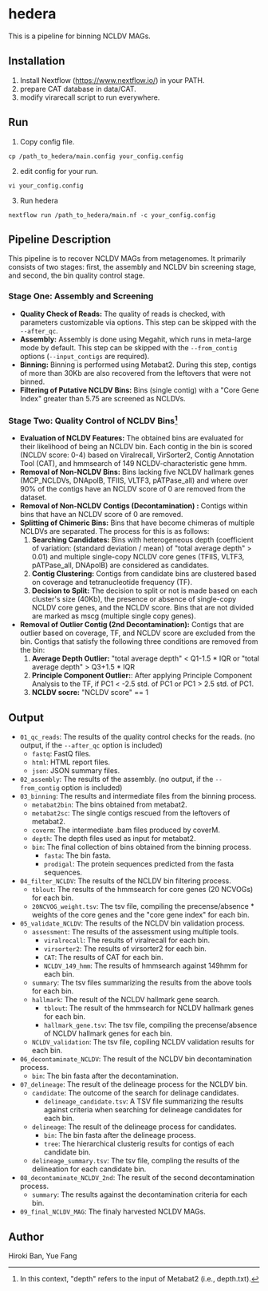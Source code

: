 # hedera
This is a pipeline for binning NCLDV MAGs.

## Installation
1. Install Nextflow (https://www.nextflow.io/) in your PATH.
2. prepare CAT database in data/CAT.
3. modify virarecall script to run everywhere. 

## Run
1. Copy config file.
```
cp /path_to_hedera/main.config your_config.config
```

2. edit config for your run.
```
vi your_config.config
```

3. Run hedera
```
nextflow run /path_to_hedera/main.nf -c your_config.config
```

## Pipeline Description

This pipeline is to recover NCLDV MAGs from metagenomes. It primarily consists of two stages: first, the assembly and NCLDV bin screening stage, and second, the bin quality control stage.

### Stage One: Assembly and Screening

- **Quality Check of Reads:** The quality of reads is checked, with parameters customizable via options. This step can be skipped with the `--after_qc`.
- **Assembly:** Assembly is done using Megahit, which runs in meta-large mode by default. This step can be skipped with the `--from_contig` options (`--input_contigs` are required).
- **Binning:** Binning is performed using Metabat2. During this step, contigs of more than 30Kb are also recovered from the leftovers that were not binned.
- **Filtering of Putative NCLDV Bins:** Bins (single contig) with a "Core Gene Index" greater than 5.75 are screened as NCLDVs.

### Stage Two: Quality Control of NCLDV Bins[^1]

- **Evaluation of NCLDV Features:** The obtained bins are evaluated for their likelihood of being an NCLDV bin. Each contig in the bin is scored (NCLDV score: 0-4) based on Viralrecall, VirSorter2, Contig Annotation Tool (CAT), and hmmsearch of 149 NCLDV-characteristic gene hmm.
- **Removal of Non-NCLDV Bins:** Bins lacking five NCLDV hallmark genes (MCP_NCLDVs, DNApolB, TFIIS, VLTF3, pATPase_all) and where over 90% of the contigs have an NCLDV score of 0 are removed from the dataset.
- **Removal of Non-NCLDV Contigs (Decontamination) :** Contigs within bins that have an NCLDV score of 0 are removed.
- **Splitting of Chimeric Bins:** Bins that have become chimeras of multiple NCLDVs are separated. The process for this is as follows:
   1. **Searching Candidates:** Bins with heterogeneous depth (coefficient of variation: (standard deviation / mean) of "total average depth" > 0.01) and multiple single-copy NCLDV core genes (TFIIS, VLTF3, pATPase_all, DNApolB) are considered as candidates.
   2. **Contig Clustering:** Contigs from candidate bins are clustered based on coverage and tetranucleotide frequency (TF).
   3. **Decision to Split:** The decision to split or not is made based on each cluster's size (40Kb), the presence or absence of single-copy NCLDV core genes, and the NCLDV score. Bins that are not divided are marked as mscg (multiple single copy genes).
- **Removal of Outlier Contig (2nd Decontamination):** Contigs that are outlier based on coverage, TF, and NCLDV score are excluded from the bin. Contigs that satisfy the following three conditions are removed from the bin:
   1. **Average Depth Outlier:** "total average depth" < Q1-1.5 \* IQR or "total average depth" > Q3+1.5 \* IQR
   2. **Principle Component Outlier:**: After applying Principle Component Analysis to the TF, if PC1 < -2.5 std. of PC1 or PC1 > 2.5 std. of PC1.
   3. **NCLDV socre:** "NCLDV score" == 1

[^1]: In this context, "depth" refers to the input of Metabat2 (i.e., depth.txt).

## Output

- `01_qc_reads`: The results of the quality control checks for the reads. (no output, if the `--after_qc` option is included)
    - `fastq`: FastQ files.
    - `html`: HTML report files.
    - `json`: JSON summary files.
- `02_assembly`: The results of the assembly. (no output, if the `--from_contig` option is included)
- `03_binning`: The results and intermediate files from the binning process.
    - `metabat2bin`: The bins obtained from metabat2.
    - `metabat2sc`: The single contigs rescued from the leftovers of metabat2.
    - `coverm`: The intermediate .bam files produced by coverM.
    - `depth`: The depth files used as input for metabat2.
    - `bin`: The final collection of bins obtained from the binning process.
        - `fasta`: The bin fasta.
        - `prodigal`: The protein sequences predicted from the fasta sequences.
- `04_filter_NCLDV`: The results of the NCLDV bin filtering process.
  - `tblout`: The results of the hmmsearch for core genes (20 NCVOGs) for each bin.
  - `20NCVOG_weight.tsv`: The tsv file, compiling the precense/absence \* weights of the core genes and the "core gene index" for each bin.
- `05_validate_NCLDV`: The results of the NCLDV bin validation process.
  - `assessment`: The results of the assessment using multiple tools.
    - `viralrecall`: The results of viralrecall for each bin.
    - `virsorter2`: The results of virsorter2 for each bin.
    - `CAT`: The results of CAT for each bin.
    - `NCLDV_149_hmm`: The results of hmmsearch against 149hmm for each bin.
  - `summary`: The tsv files summarizing the results from the above tools for each bin.
  - `hallmark`: The result of the NCLDV hallmark gene search.
    - `tblout`: The result of the hmmsearch for NCLDV hallmark genes for each bin.
    - `hallmark_gene.tsv`: The tsv file, compiling the precense/absence of NCLDV hallmark genes for each bin.
  - `NCLDV_validation`: The tsv file, copiling NCLDV validation results for each bin.
- `06_decontaminate_NCLDV`: The result of the NCLDV bin decontamination process.
  - `bin`: The bin fasta after the decontamination.
- `07_delineage`: The result of the delineage process for the NCLDV bin.
  - `candidate`: The outcome of the search for delinage candidates.
    - `delineage_candidate.tsv`: A TSV file summarizing the results against criteria when searching for delineage candidates for each bin.
  - `delineage`: The result of the delineage process for candidates.
    - `bin`: The bin fasta after the delineage process.
    - `tree`: The hierarchical clusterig results for contigs of each candidate bin.
  - `delineage_summary.tsv`: The tsv file, compling the results of the delineation for each candidate bin.
- `08_decontaminate_NCLDV_2nd`: The result of the second decontamination process.
  - `summary`: The results against the decontamination criteria for each bin.
- `09_final_NCLDV_MAG`: The finaly harvested NCLDV MAGs.

## Author
Hiroki Ban,
Yue Fang
